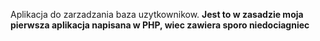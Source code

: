 Aplikacja do zarzadzania baza uzytkownikow. **Jest to w zasadzie moja pierwsza aplikacja napisana w PHP, wiec zawiera sporo niedociagniec**
